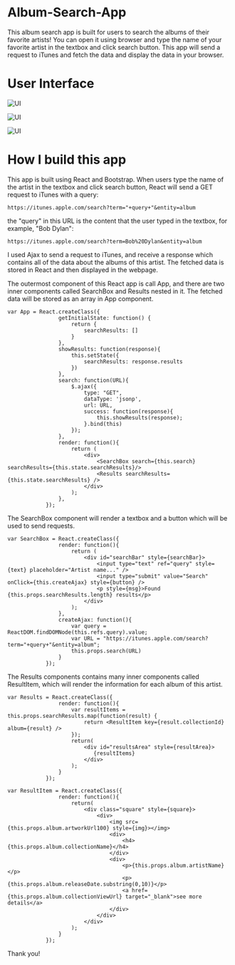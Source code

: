 # Album-Search-App
This album search app is built for users to search the albums of their favorite artists! You can open it using browser and type the name of your favorite artist in the textbox and click search button. This app will send a request to iTunes and fetch the data and display the data in your browser. 

# User Interface
![UI](https://github.com/ibwpang/AlbumSearchApp/blob/master/img/1.png)

![UI](https://github.com/ibwpang/AlbumSearchApp/blob/master/img/2.png)

![UI](https://github.com/ibwpang/AlbumSearchApp/blob/master/img/3.png)

# How I build this app
This app is built using React and Bootstrap. When users type the name of the artist in the textbox and click search button, React will send a GET request to iTunes with a query: 
```
https://itunes.apple.com/search?term="+query+"&entity=album

``` 
the "query" in this URL is the content that the user typed in the textbox, for example, "Bob Dylan":
```
https://itunes.apple.com/search?term=Bob%20Dylan&entity=album

``` 
I used Ajax to send a request to iTunes, and receive a response which contains all of the data about the albums of this artist. The fetched data is stored in React and then displayed in the webpage. 

The outermost component of this React app is call App, and there are two inner components called SearchBox and Results nested in it. The fetched data will be stored as an array in App component. 

```
var App = React.createClass({
                getInitialState: function() {
                    return {
                        searchResults: []
                    }
                },
                showResults: function(response){
                    this.setState({
                        searchResults: response.results
                    })
                },
                search: function(URL){
                    $.ajax({
                        type: "GET",
                        dataType: 'jsonp',
                        url: URL,
                        success: function(response){
                            this.showResults(response);
                        }.bind(this)
                    });
                },
                render: function(){
                    return (
                        <div>
                            <SearchBox search={this.search} searchResults={this.state.searchResults}/>
                            <Results searchResults={this.state.searchResults} />
                        </div>
                    );
                },
            });

``` 

The SearchBox component will render a textbox and a button which will be used to send requests.
```
var SearchBox = React.createClass({
                render: function(){
                    return (
                        <div id="searchBar" style={searchBar}>
                            <input type="text" ref="query" style={text} placeholder="Artist name..." />
                            <input type="submit" value="Search" onClick={this.createAjax} style={button} />
                            <p style={msg}>Found {this.props.searchResults.length} results</p>
                        </div>
                    );
                },
                createAjax: function(){
                    var query = ReactDOM.findDOMNode(this.refs.query).value;
                    var URL = "https://itunes.apple.com/search?term="+query+"&entity=album";
                    this.props.search(URL)
                }
            });

``` 

The Results components contains many inner components called ResultItem, which will render the information for each album of this artist.
```
var Results = React.createClass({
                render: function(){
                    var resultItems = this.props.searchResults.map(function(result) {
                        return <ResultItem key={result.collectionId} album={result} />
                    });
                    return(
                        <div id="resultsArea" style={resultArea}>
                           {resultItems}
                        </div>
                    );
                }
            });

``` 


```
var ResultItem = React.createClass({
                render: function(){
                    return(
                        <div class="square" style={square}>
                            <div>
                                <img src={this.props.album.artworkUrl100} style={img}></img>
                                <div>
                                    <h4>{this.props.album.collectionName}</h4>
                                </div>
                                <div>
                                    <p>{this.props.album.artistName}</p>
                                    <p>{this.props.album.releaseDate.substring(0,10)}</p>
                                    <a href={this.props.album.collectionViewUrl} target="_blank">see more details</a>
                                </div>
                            </div>
                        </div>
                    );
                }
            });

``` 

Thank you!
